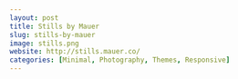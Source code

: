 ```yaml
---
layout: post
title: Stills by Mauer
slug: stills-by-mauer
image: stills.png
website: http://stills.mauer.co/
categories: [Minimal, Photography, Themes, Responsive]
---
```

